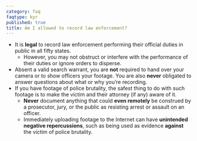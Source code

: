 ```yaml
---
category: faq
faqtype: kyr
published: true
title: Am I allowed to record law enforcement?
---
```

* It is **legal** to record law enforcement performing their official duties in public in all fifty states. 
	* However, you may not obstruct or interfere with the performance of their duties or ignore orders to disperse. 
* Absent a valid search warrant, you are **not** required to hand over your camera or to show officers your footage. You are also **never** obligated to answer questions about what or why you’re recording.
* If you have footage of police brutality, the safest thing to do with such footage is to make the victim and their attorney (if any) aware of it. 
	* **Never** document anything that could **even remotely** be construed by a prosecutor, jury, or the public as resisting arrest or assault on an officer.
	* Immediately uploading footage to the Internet can have **unintended negative repercussions**, such as being used as evidence **against** the victim of police brutality.
